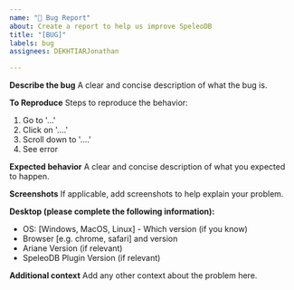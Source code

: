 ```yaml
---
name: "🐛 Bug Report"
about: Create a report to help us improve SpeleoDB
title: "[BUG]"
labels: bug
assignees: DEKHTIARJonathan

---
```


**Describe the bug**
A clear and concise description of what the bug is.

**To Reproduce**
Steps to reproduce the behavior:

1. Go to '...'
2. Click on '....'
3. Scroll down to '....'
4. See error

**Expected behavior**
A clear and concise description of what you expected to happen.

**Screenshots**
If applicable, add screenshots to help explain your problem.

**Desktop (please complete the following information):**

- OS: [Windows, MacOS, Linux] - Which version (if you know)
- Browser [e.g. chrome, safari] and version
- Ariane Version (if relevant)
- SpeleoDB Plugin Version (if relevant)

**Additional context**
Add any other context about the problem here.
